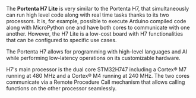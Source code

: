 <FeatureDescription>

The **Portenta H7 Lite** is very similar to the Portenta H7, that simultaneously can run high level code along with real time tasks thanks to its two processors. It is, for example, possible to execute Arduino compiled code along with MicroPython one and have both cores to communicate with one another. However, the H7 Lite is a low-cost board with H7 functionalities that can be configured to specific use cases.
</FeatureDescription>


<FeatureList>
<Feature title="Portenta H7 Microcontroller" image="nano-form-factor">

  The Portenta H7 allows for programming with high-level languages and AI while performing low-latency operations on its customizable hardware.
<FeatureWrapper>
  <FeatureLink title="Datasheet" url="https://docs.arduino.cc/resources/datasheets/ABX00042-ABX00045-ABX00046-datasheet.pdf" download blank/>
</FeatureWrapper>
</Feature>

<Feature title="STM32H747XI dual Cortex®-M7+M4 32bit low power Arm® MCU" image="mcu">

  H7's main processor is the dual core STM32H747 including a Cortex® M7 running at 480 MHz and a Cortex® M4 running at 240 MHz. The two cores communicate via a Remote Procedure Call mechanism that allows calling functions on the other processor seamlessly.
<FeatureWrapper>
  <FeatureLink title="Datasheet" url="https://content.arduino.cc/assets/Arduino-Portenta-H7_Datasheet_stm32h747xi.pdf" download/>
</FeatureWrapper>
</Feature>


</FeatureList>
